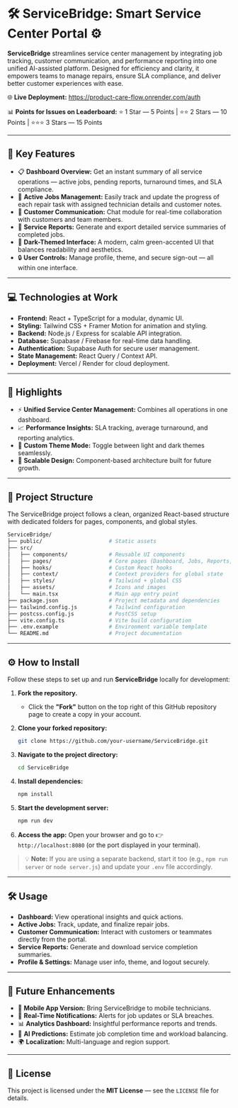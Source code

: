 # 🛠️ ServiceBridge: Smart Service Center Portal ⚙️

**ServiceBridge** streamlines service center management by integrating job tracking, customer communication, and performance reporting into one unified AI-assisted platform.
Designed for efficiency and clarity, it empowers teams to manage repairs, ensure SLA compliance, and deliver better customer experiences with ease.

🌐 **Live Deployment:** https://product-care-flow.onrender.com/auth

📊 **Points for Issues on Leaderboard:**
⭐ 1 Star — 5 Points | ⭐⭐ 2 Stars — 10 Points | ⭐⭐⭐ 3 Stars — 15 Points

---

## 🌟 Key Features

* 📋 **Dashboard Overview:** Get an instant summary of all service operations — active jobs, pending reports, turnaround times, and SLA compliance.
* 🧰 **Active Jobs Management:** Easily track and update the progress of each repair task with assigned technician details and customer notes.
* 💬 **Customer Communication:** Chat module for real-time collaboration with customers and team members.
* 📄 **Service Reports:** Generate and export detailed service summaries of completed jobs.
* 🎨 **Dark-Themed Interface:** A modern, calm green-accented UI that balances readability and aesthetics.
* 🔒 **User Controls:** Manage profile, theme, and secure sign-out — all within one interface.

---

## 💻 Technologies at Work

* **Frontend:** React + TypeScript for a modular, dynamic UI.
* **Styling:** Tailwind CSS + Framer Motion for animation and styling.
* **Backend:** Node.js / Express for scalable API integration.
* **Database:** Supabase / Firebase for real-time data handling.
* **Authentication:** Supabase Auth for secure user management.
* **State Management:** React Query / Context API.
* **Deployment:** Vercel / Render for cloud deployment.

---

## 🎯 Highlights

* ⚡ **Unified Service Center Management:** Combines all operations in one dashboard.
* 📈 **Performance Insights:** SLA tracking, average turnaround, and reporting analytics.
* 🌙 **Custom Theme Mode:** Toggle between light and dark themes seamlessly.
* 🧩 **Scalable Design:** Component-based architecture built for future growth.

---

## 📂 Project Structure

The ServiceBridge project follows a clean, organized React-based structure with dedicated folders for pages, components, and global styles.

```bash
ServiceBridge/
├── public/                     # Static assets
├── src/
│   ├── components/             # Reusable UI components
│   ├── pages/                  # Core pages (Dashboard, Jobs, Reports, etc.)
│   ├── hooks/                  # Custom React hooks
│   ├── context/                # Context providers for global state
│   ├── styles/                 # Tailwind + global CSS
│   ├── assets/                 # Icons and images
│   └── main.tsx                # Main app entry point
├── package.json                # Project metadata and dependencies
├── tailwind.config.js          # Tailwind configuration
├── postcss.config.js           # PostCSS setup
├── vite.config.ts              # Vite build configuration
├── .env.example                # Environment variable template
└── README.md                   # Project documentation
```

---

## ⚙️ How to Install

Follow these steps to set up and run **ServiceBridge** locally for development:

1. **Fork the repository.**

   * Click the **"Fork"** button on the top right of this GitHub repository page to create a copy in your account.

2. **Clone your forked repository:**

   ```bash
   git clone https://github.com/your-username/ServiceBridge.git
   ```

3. **Navigate to the project directory:**

   ```bash
   cd ServiceBridge
   ```

4. **Install dependencies:**

   ```bash
   npm install
   ```

5. **Start the development server:**

   ```bash
   npm run dev
   ```

6. **Access the app:**
   Open your browser and go to 👉 `http://localhost:8080` (or the port displayed in your terminal).

> 💡 **Note:**
> If you are using a separate backend, start it too (e.g., `npm run server` or `node server.js`) and update your `.env` file accordingly.

---

## 🛠️ Usage

* **Dashboard:** View operational insights and quick actions.
* **Active Jobs:** Track, update, and finalize repair jobs.
* **Customer Communication:** Interact with customers or teammates directly from the portal.
* **Service Reports:** Generate and download service completion summaries.
* **Profile & Settings:** Manage user info, theme, and logout securely.

---

## 🚀 Future Enhancements

* 📱 **Mobile App Version:** Bring ServiceBridge to mobile technicians.
* 🔔 **Real-Time Notifications:** Alerts for job updates or SLA breaches.
* 📊 **Analytics Dashboard:** Insightful performance reports and trends.
* 🤖 **AI Predictions:** Estimate job completion time and workload balancing.
* 🌍 **Localization:** Multi-language and region support.

---


## 📜 License

This project is licensed under the **MIT License** — see the `LICENSE` file for details.

